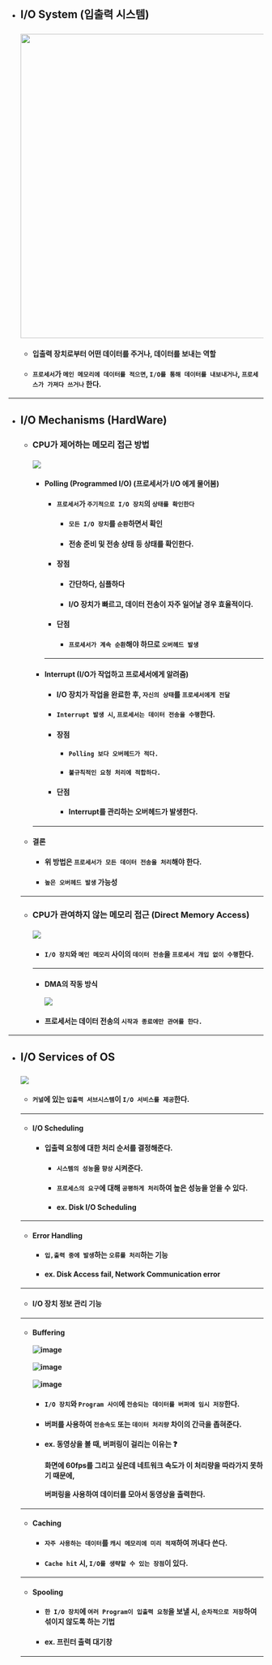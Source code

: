 - ## I/O System (입출력 시스템) <br><br> <img src="https://user-images.githubusercontent.com/35948339/142639837-5adac711-20f3-4d75-aa17-7fe81467a405.png" width="600">
  - #### 입출력 장치로부터 어떤 데이터를 주거나, 데이터를 보내는 역할
  - #### `프로세서`가 `메인 메모리에 데이터를 적으면`, `I/O를 통해 데이터를 내보내거나`, `프로세스가 가져다 쓰거나` 한다.
------
- ## I/O Mechanisms (HardWare)
  - ### CPU가 제어하는 메모리 접근 방법 <br><br> <img src="https://user-images.githubusercontent.com/35948339/142652278-9c186dcb-4dfc-48ee-b4ce-e313cd8c86d3.png">
    - #### Polling (Programmed I/O) (프로세서가 I/O 에게 물어봄)
      - #### `프로세서`가 `주기적으로 I/O 장치`의 `상태를 확인한다`
        - #### `모든 I/O 장치`를 `순환`하면서 확인
        - #### 전송 준비 및 전송 상태 등 상태를 확인한다.
      - #### 장점
        - #### 간단하다, 심플하다
        - #### I/O 장치가 빠르고, 데이터 전송이 자주 일어날 경우 효율적이다.
      - #### 단점
        - #### `프로세서가 계속 순환`해야 하므로 `오버헤드 발생`
      -------
    - #### Interrupt (I/O가 작업하고 프로세서에게 알려줌)
      - #### I/O 장치가 작업을 완료한 후, `자신의 상태`를 `프로세서에게 전달`
      - #### `Interrupt 발생 시`, `프로세서는 데이터 전송을 수행`한다.
      - #### 장점
        - #### `Polling 보다 오버헤드가 적다.`
        - #### `불규칙적인 요청 처리에 적합하다.`
      - #### 단점
        - #### Interrupt를 관리하는 오버헤드가 발생한다.
     --------
  - #### 결론
    - #### 위 방법은 `프로세서가 모든 데이터 전송을 처리`해야 한다.
    - #### `높은 오버헤드 발생` 가능성
  ----------------
  - ### CPU가 관여하지 않는 메모리 접근 (Direct Memory Access) <br><br> <img src="https://user-images.githubusercontent.com/35948339/142652456-299d430e-1f69-405c-be47-0094397d0a26.png">

    - #### `I/O 장치`와 `메인 메모리` 사이의 `데이터 전송`을 `프로세서 개입 없이 수행`한다.
    -------
    - #### DMA의 작동 방식 <br><br> <img src="https://user-images.githubusercontent.com/35948339/142652991-345f68c9-c53c-4d30-9e4d-8da207e2066e.png">
    - #### 프로세서는 데이터 전송의 `시작과 종료에만 관여를 한다.`
------
- ## I/O Services of OS <br><br> <img src="https://user-images.githubusercontent.com/35948339/142653248-cf41cbd0-f3b4-42a1-8230-ae892a22c97f.png">
  - #### `커널`에 있는 `입출력 서브시스템`이 `I/O 서비스를 제공`한다.
  ------
  - #### I/O Scheduling
    - #### 입출력 요청에 대한 처리 순서를 결정해준다.
      - #### `시스템의 성능`을 `향상` 시켜준다.
      - #### `프로세스의 요구`에 대해 `공평하게 처리`하여 높은 성능을 얻을 수 있다.
      - #### ex. Disk I/O Scheduling
  ------
  - #### Error Handling
    - #### `입,출력 중에 발생`하는 `오류를 처리`하는 기능
    - #### ex. Disk Access fail, Network Communication error
  ------
  - #### I/O 장치 정보 관리 기능
  --------
  - #### Buffering <br><br> ![image](https://user-images.githubusercontent.com/35948339/142654729-ab2e0785-88d3-420b-b275-cc3f2b77b4d8.png) <br><br> ![image](https://user-images.githubusercontent.com/35948339/142654766-676dd7d4-c7c6-43d4-b7bb-15164a71f0f8.png) <br><br> ![image](https://user-images.githubusercontent.com/35948339/142654801-fa64e235-b542-491f-8bf4-ebff2a8a87a5.png)
    - #### `I/O 장치`와 `Program 사이`에 `전송되는 데이터를 버퍼에 임시 저장`한다.
    - #### 버퍼를 사용하여 `전송속도` 또는 `데이터 처리량` 차이의 간극을 좁혀준다.
    - #### ex. 동영상을 볼 때, 버퍼링이 걸리는 이유는 ❓ <br><br> 화면에 60fps를 그리고 싶은데 네트워크 속도가 이 처리량을 따라가지 못하기 때문에, <br><br> 버퍼링을 사용하여 데이터를 모아서 동영상을 출력한다.
  ------
  - #### Caching
    - #### `자주 사용하는 데이터`를 `캐시 메모리에 미리 적재`하여 꺼내다 쓴다.
    - #### `Cache hit` 시, `I/O를 생략할 수 있는 장점`이 있다.
  ------
  - #### Spooling
    - #### `한 I/O 장치`에 `여러 Program이 입출력 요청`을 보낼 시, `순차적으로 저장`하여 섞이지 않도록 하는 기법
    - #### ex. 프린터 출력 대기창
  -------

  
